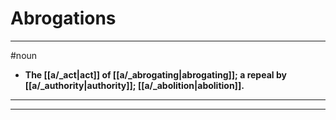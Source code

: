 # Abrogations
---
#noun
- **The [[a/_act|act]] of [[a/_abrogating|abrogating]]; a repeal by [[a/_authority|authority]]; [[a/_abolition|abolition]].**
---
---
